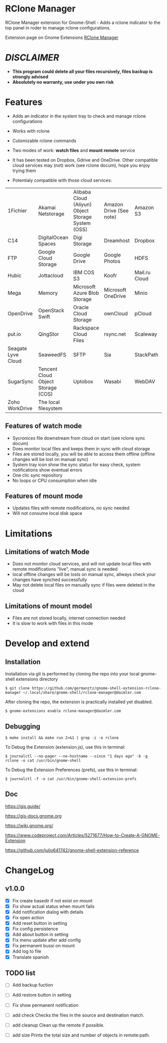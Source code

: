 RClone Manager
==============

RClone Manager extension for Gnome-Shell - Adds a rclone indicator to the top panel in roder to manage rclone configurations.

Extension page on Gnome Extensions [RClone Manager](https://extensions.gnome.org/extension/rclone-manager@daimler.com)

# **_DISCLAIMER_**

- **This program could delete all your files recursively, files backup is strongly advised**
- **Absolutely no warranty, use under you own risk**

# Features 

- Adds an indicator in the system tray to check and manage rclone configurations

- Works with rclone
- Cutomizable rclone commands
- Two modes of work: **watch files** and **mount remote** service
- It has been tested on Dropbox, Gdrive and OneDrive. Other compatible cloud services may (not) work (see rclone docum), hope you enjoy trying them
- Potentialy compatible with those cloud services: 

|||||||
|--|--|--|--|--|--|
1Fichier| Akamai Netstorage| Alibaba Cloud (Aliyun) Object Storage System (OSS)| Amazon Drive (See note)| Amazon S3| Backblaze B2| Box| Ceph| Citrix ShareFile| 
C14| DigitalOcean Spaces| Digi Storage| Dreamhost| Dropbox| Enterprise File Fabric| 
FTP| Google Cloud Storage| Google Drive|Google Photos| HDFS| HTTP| 
Hubic| Jottacloud| IBM COS S3| Koofr| Mail.ru Cloud| Memset Memstore| 
Mega| Memory| Microsoft Azure Blob Storage| Microsoft OneDrive| Minio| Nextcloud| OVH| 
OpenDrive| OpenStack Swift| Oracle Cloud Storage| ownCloud| pCloud| premiumize.me| 
put.io| QingStor| Rackspace Cloud Files| rsync.net| Scaleway| Seafile| 
Seagate Lyve Cloud| SeaweedFS| SFTP| Sia| StackPath| Storj| 
SugarSync| Tencent Cloud Object Storage (COS)| Uptobox| Wasabi| WebDAV| Yandex Disk| 
Zoho WorkDrive| The local filesystem 

## Features of watch mode

- Sycronices file downstream from cloud on start (see rclone sync docum)
- Does monitor local files and keeps them in sync with cloud storage
- Files are stored locally, you will be able to access them offline (offline changes will be lost on manual sync)
- System tray icon show the sync status for easy check, system notifications show eventual errors
- One clic sync repository
- No loops or CPU consumiption when idle

## Features of mount mode

- Updates files with remote modifications, no sync needed
- Will not consume local disk space

# Limitations

## Limitations of watch Mode

- Does not monitor cloud services, and will not update local files with remote modifications "live", manual sync is needed
- local offline changes will be losts on manual sync, allways check your changes have synched successfully
- May not delete local files on manually sync if files were deleted in the cloud

## Limitations of mount model

- Files are not stored locally, internet connection needed
- It is slow to work with files in this mode

# Develop and extend
## Installation

Installation via git is performed by cloning the repo into your local gnome-shell extensions directory

    $ git clone https://github.com/germanztz/gnome-shell-extension-rclone-manager ~/.local/share/gnome-shell/rclone-manager@daimler.com

After cloning the repo, the extension is practically installed yet disabled. 

    $ gnome-extensions enable rclone-manager@daimler.com

## Debugging

    $ make install && make run 2>&1 | grep -i -e rclone

To Debug the Extension (extension.js), use this in terminal:

    $ journalctl --no-pager --no-hostname --since "1 days ago" -b -g rclone -o cat /usr/bin/gnome-shell

To Debug the Extension Preferences (prefs), use this in terminal:

    $ journalctl -f -o cat /usr/bin/gnome-shell-extension-prefs

## Doc

https://gjs.guide/

https://gjs-docs.gnome.org

https://wiki.gnome.org/

https://www.codeproject.com/Articles/5271677/How-to-Create-A-GNOME-Extension

https://github.com/julio641742/gnome-shell-extension-reference

# ChangeLog

## v1.0.0

- [x] Fix create basedir if not exist on mount
- [x] Fix show actual status when mount fails
- [x] Add notification dialog with details
- [x] Fix open action
- [x] Add reset button in setting
- [x] Fix config persistence
- [x] Add about button in setting
- [x] Fix menu update after add config
- [x] Fix permanent bussi on mount
- [x] Add log to file
- [x] Translate spanish

## TODO list
- [ ] Add backup fuction
- [ ] Add restore button in setting
- [ ] Fix show permanent notification
- [ ] add check Checks the files in the source and destination match.
- [ ] add cleanup Clean up the remote if possible.
- [ ] add size Prints the total size and number of objects in remote:path.

